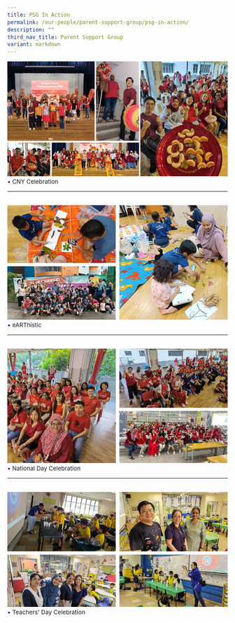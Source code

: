 ```yaml
---
title: PSG In Action
permalink: /our-people/parent-support-group/psg-in-action/
description: ""
third_nav_title: Parent Support Group
variant: markdown
---
```

<img src="/images/PSG/PSG_1.png">
<br>
<span style="font-size:10pt;">
<span style="color:blue;">•</span> CNY Celebration </span>
<hr><br>
<img src="/images/PSG/PSG_2.png">
<br>
<span style="font-size:10pt;">
<span style="color:blue;">•</span> eARThistic </span>
<hr><br>
<img src="/images/PSG/PSG_3.png">
<br>
<span style="font-size:10pt;">
<span style="color:blue;">•</span> National Day Celebration</span>
<hr><br>
<img src="/images/PSG/PSG_4.png">
<br>
<span style="font-size:10pt;">
<span style="color:blue;">•</span> Teachers' Day Celebration </span>